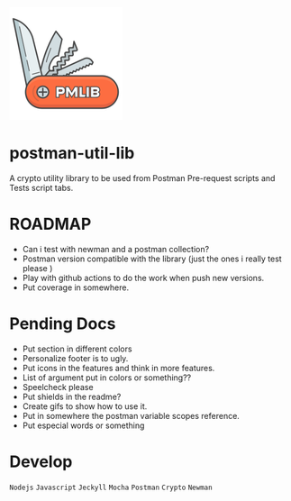 ![logo](/docs/assets/img/logo.png)

# postman-util-lib

A crypto utility library to be used from Postman Pre-request scripts and Tests script tabs.

# ROADMAP

- Can i test with newman and a postman collection?
- Postman version compatible with the library (just the ones i really test please )
- Play with github actions to do the work when push new versions.
- Put coverage in somewhere.

# Pending Docs

- Put section in different colors
- Personalize footer is to ugly.
- Put icons in the features and think in more features.
- List of argument put in colors or something??
- Speelcheck please
- Put shields in the readme?
- Create gifs to show how to use it.
- Put in somewhere the postman variable scopes reference.
- Put especial words or something

# Develop

`Nodejs` `Javascript` `Jeckyll` `Mocha` `Postman` `Crypto` `Newman`
